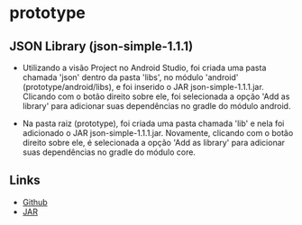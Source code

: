 ﻿# prototype

## JSON Library (json-simple-1.1.1)
* Utilizando a visão Project no Android Studio, foi criada uma pasta chamada 'json' dentro da pasta 'libs', no módulo 'android' 
(prototype/android/libs), e foi inserido o JAR json-simple-1.1.1.jar. Clicando com o botão direito sobre ele, foi selecionada
a opção 'Add as library' para adicionar suas dependências no gradle do módulo android.

* Na pasta raiz (prototype), foi criada uma pasta chamada 'lib' e nela foi adicionado o JAR json-simple-1.1.1.jar. Novamente,
clicando com o botão direito sobre ele, é selecionada a opção 'Add as library' para adicionar suas dependências no gradle
do módulo core.

## Links
- [Github](https://github.com/fangyidong/json-simple)
- [JAR](https://code.google.com/archive/p/json-simple/)

